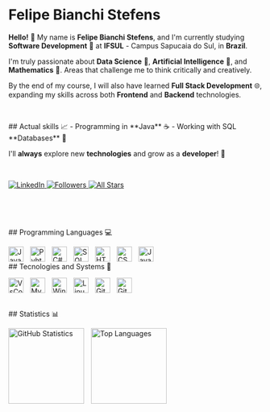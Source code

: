 # Felipe Bianchi Stefens

**Hello!** 👋
My name is **Felipe Bianchi Stefens**, and I'm currently studying **Software Development** 🦾 at **IFSUL** - Campus Sapucaia do Sul, in **Brazil**.

I'm truly passionate about **Data Science** 🔬, **Artificial Intelligence** 🤖, and **Mathematics** 📐. Areas that challenge me to think critically and creatively.

By the end of my course, I will also have learned **Full Stack Development** 🌐, expanding my skills across both **Frontend** and **Backend** technologies.

<p>&nbsp;</p>
## Actual skills 📈
- Programming in **Java** ☕
- Working with SQL **Databases** 💾

I'll **always** explore new **technologies** and grow as a **developer**! 🚀

<p>&nbsp;</p>
<p align = "left">
    <a href = "https://www.linkedin.com/in/felipe-bianchi-stefens-7bb9b0303/">
        <img 
            alt = "LinkedIn" 
            title = "Connect with me on LinkedIn" 
            src = "https://custom-icon-badges.demolab.com/badge/LinkedIn-0A66C2?style=for-the-badge&logo=linkedin&logoColor=white&labelColor=0A66C2"
        />
    </a>
    <a href = "https://github.com/FelipeBStefens?tab=followers">
        <img 
            alt = "Followers" 
            title = "Follow me on Github" 
            src = "https://custom-icon-badges.demolab.com/github/followers/FelipeBStefens?color=236ad3&labelColor=1155ba&style=for-the-badge&logo=person-add&label=Follow&logoColor=white"
        />
    </a>
    <a href = "https://github.com/FelipeBStefens?tab=repositories&sort=stargazers">
        <img 
            alt = "All Stars" 
            title = "All stars on GitHub" 
            src = "https://custom-icon-badges.demolab.com/github/stars/FelipeBStefens?color=55960c&style=for-the-badge&labelColor=488207&logo=star"
        />
    </a>
</p>

<p>&nbsp;</p>
<p>&nbsp;</p>
## Programming Languages 💻

<img 
    align = "left"
    alt = "Java"
    title = "Java"
    width = "30px"
    style = "padding-right: 10px;"
    src = "https://cdn.jsdelivr.net/gh/devicons/devicon@latest/icons/java/java-original.svg"
/>

<img 
    align = "left"
    alt = "Pyhton"
    title = "Python"
    width = "30px"
    style = "padding-right: 10px;"
    src="https://cdn.jsdelivr.net/gh/devicons/devicon@latest/icons/python/python-original.svg"
/>
   
<img 
    align = "left"
    alt = "C#"
    title = "C#"
    width = "30px"
    style = "padding-right: 10px;"
    src="https://cdn.jsdelivr.net/gh/devicons/devicon@latest/icons/csharp/csharp-original.svg"
/>
                 
<img 
    align = "left"
    alt = "SQL"
    title = "SQL"
    width = "30px"
    style = "padding-right: 10px;"
    src="https://cdn.jsdelivr.net/gh/devicons/devicon@latest/icons/azuresqldatabase/azuresqldatabase-original.svg"
/>

<img 
    align = "left"
    alt = "HTML"
    title = "HTML"
    width = "30px"
    style = "padding-right: 10px;"
    src="https://cdn.jsdelivr.net/gh/devicons/devicon@latest/icons/html5/html5-original.svg"
/>
          
<img 
    align = "left"
    alt = "CSS"
    title = "CSS"
    width = "30px"
    style = "padding-right: 10px;"
    src="https://cdn.jsdelivr.net/gh/devicons/devicon@latest/icons/css3/css3-original.svg"
/>
          
<img 
    align = "left"
    alt = "JavaScript"
    title = "JavaScript"
    width = "30px"
    style = "padding-right: 10px;"
    src="https://cdn.jsdelivr.net/gh/devicons/devicon@latest/icons/javascript/javascript-original.svg"
/>

<p>&nbsp;</p>
## Tecnologies and Systems 📼

<img 
    align = "left"
    alt = "VsCode"
    title = "VsCode"
    width = "30px"
    style = "padding-right: 10px;"
    src="https://cdn.jsdelivr.net/gh/devicons/devicon@latest/icons/vscode/vscode-original.svg"
/>

<img 
    align = "left"
    alt = "MySQL"
    title = "MySQL"
    width = "30px"
    style = "padding-right: 10px;"
    src="https://cdn.jsdelivr.net/gh/devicons/devicon@latest/icons/mysql/mysql-original.svg"
/>

<img 
    align = "left"
    alt = "Windows"
    title = "Windows"
    width = "30px"
    style = "padding-right: 10px;"
    src="https://cdn.jsdelivr.net/gh/devicons/devicon@latest/icons/windows11/windows11-original.svg"
/>

<img 
    align = "left"
    alt = "Linux"
    title = "Linux"
    width = "30px"
    style = "padding-right: 10px;"
    src="https://cdn.jsdelivr.net/gh/devicons/devicon@latest/icons/linux/linux-original.svg"
/>

<img 
    align = "left"
    alt = "Git"
    title = "Git"
    width = "30px"
    style = "padding-right: 10px;"
    src="https://cdn.jsdelivr.net/gh/devicons/devicon@latest/icons/git/git-original.svg"
/>          

<img 
    align = "left"
    alt = "GitHub"
    title = "GitHub"
    width = "30px"
    style = "padding-right: 10px;"
    src="https://cdn.jsdelivr.net/gh/devicons/devicon@latest/icons/github/github-original.svg"
/>

<p>&nbsp;</p>
<p>&nbsp;</p>
## Statistics 📊

<p align="left">
    <img 
        alt="GitHub Statistics"
        height="150px"
        style="padding-right: 10px;"
        src="https://github-readme-stats.vercel.app/api?username=FelipeBStefens&show_icons=true&theme=merko&include_all_commits=true"
    />
    <img 
        alt="Top Languages"
        height="150px"
        style="padding-right: 10px;"
        src="https://github-readme-stats.vercel.app/api/top-langs/?username=FelipeBStefens&theme=merko&layout=compact&custom_title=Statistics"
     />
</p> 

